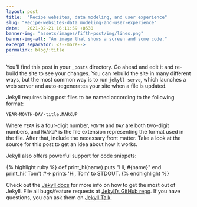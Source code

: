 ```yaml
---
layout: post
title:  "Recipe websites, data modeling, and user experience"
slug: "Recipe-websites-data modeling-and-user-experience"
date:   2021-02-21 16:11:59 +0530
banner-img: "assets/images/fifth-post/img/lines.png"
banner-img-alt: "An image that shows a screen and some code."
excerpt_separator: <!--more-->
permalink: blog/:title
---
```


You’ll find this post in your `_posts` directory. Go ahead and edit it and re-build the site to see your changes. You can rebuild <!--more-->the site in many different ways, but the most common way is to run `jekyll serve`, which launches a web server and auto-regenerates your site when a file is updated.

Jekyll requires blog post files to be named according to the following format:

`YEAR-MONTH-DAY-title.MARKUP`

Where `YEAR` is a four-digit number, `MONTH` and `DAY` are both two-digit numbers, and `MARKUP` is the file extension representing the format used in the file. After that, include the necessary front matter. Take a look at the source for this post to get an idea about how it works.

Jekyll also offers powerful support for code snippets:

{% highlight ruby %}
def print_hi(name)
  puts "Hi, #{name}"
end
print_hi('Tom')
#=> prints 'Hi, Tom' to STDOUT.
{% endhighlight %}

Check out the [Jekyll docs][jekyll-docs] for more info on how to get the most out of Jekyll. File all bugs/feature requests at [Jekyll’s GitHub repo][jekyll-gh]. If you have questions, you can ask them on [Jekyll Talk][jekyll-talk].

[jekyll-docs]: https://jekyllrb.com/docs/home
[jekyll-gh]:   https://github.com/jekyll/jekyll
[jekyll-talk]: https://talk.jekyllrb.com/

